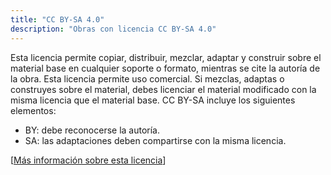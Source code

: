 ```yaml
---
title: "CC BY-SA 4.0"
description: "Obras con licencia CC BY-SA 4.0"
---
```


Esta licencia permite copiar, distribuir, mezclar, adaptar y construir sobre el material base en cualquier soporte o formato, mientras se cite la autoría de la obra. Esta licencia permite uso comercial. Si mezclas, adaptas o construyes sobre el material, debes licenciar el material modificado con la misma licencia que el material base. CC BY-SA incluye los siguientes elementos:

- BY: debe reconocerse la autoría.
- SA: las adaptaciones deben compartirse con la misma licencia.

[[Más información sobre esta licencia](https://creativecommons.org/licenses/by-sa/4.0/deed.es)]